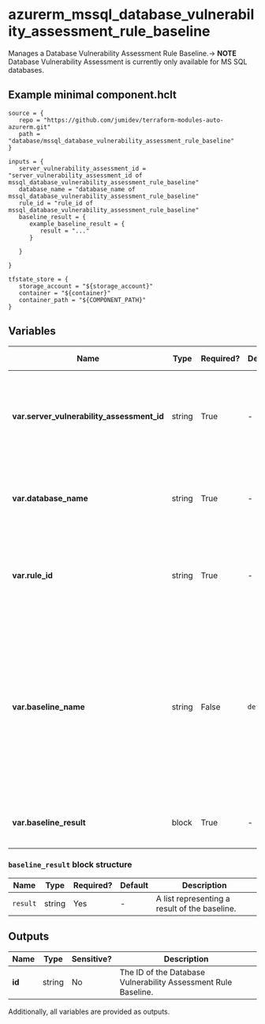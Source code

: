# azurerm_mssql_database_vulnerability_assessment_rule_baseline

Manages a Database Vulnerability Assessment Rule Baseline.-> **NOTE** Database Vulnerability Assessment is currently only available for MS SQL databases.

## Example minimal component.hclt

```hcl
source = {
   repo = "https://github.com/jumidev/terraform-modules-auto-azurerm.git" 
   path = "database/mssql_database_vulnerability_assessment_rule_baseline" 
}

inputs = {
   server_vulnerability_assessment_id = "server_vulnerability_assessment_id of mssql_database_vulnerability_assessment_rule_baseline" 
   database_name = "database_name of mssql_database_vulnerability_assessment_rule_baseline" 
   rule_id = "rule_id of mssql_database_vulnerability_assessment_rule_baseline" 
   baseline_result = {
      example_baseline_result = {
         result = "..."   
      }
  
   }
 
}

tfstate_store = {
   storage_account = "${storage_account}" 
   container = "${container}" 
   container_path = "${COMPONENT_PATH}" 
}

```

## Variables

| Name | Type | Required? |  Default  |  possible values |  Description |
| ---- | ---- | --------- |  ----------- | ----------- | ----------- |
| **var.server_vulnerability_assessment_id** | string | True | -  |  -  |  The Vulnerability Assessment ID of the MS SQL Server. Changing this forces a new resource to be created. | 
| **var.database_name** | string | True | -  |  -  |  Specifies the name of the MS SQL Database. Changing this forces a new resource to be created. | 
| **var.rule_id** | string | True | -  |  -  |  The vulnerability assessment rule ID. Changing this forces a new resource to be created. | 
| **var.baseline_name** | string | False | `default`  |  `default`, `master`  |  The name of the vulnerability assessment rule baseline. Valid options are `default` and `master`. `default` implies a baseline on a database level rule and `master` for server level rule. Defaults to `default`. Changing this forces a new resource to be created. | 
| **var.baseline_result** | block | True | -  |  -  |  A `baseline_result` block. Multiple blocks can be defined. | 

### `baseline_result` block structure

| Name | Type | Required? | Default | Description |
| ---- | ---- | --------- | ------- | ----------- |
| `result` | string | Yes | - | A list representing a result of the baseline. |



## Outputs

| Name | Type | Sensitive? | Description |
| ---- | ---- | --------- | --------- |
| **id** | string | No  | The ID of the Database Vulnerability Assessment Rule Baseline. | 

Additionally, all variables are provided as outputs.
